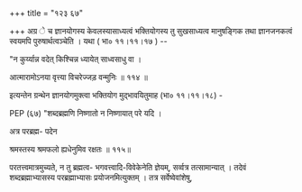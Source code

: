 +++
title = "१२३ ६७"

+++
अग्र े च ज्ञानयोगस्य केवलस्यासाध्यत्वं भक्तियोगस्य तु सुखसाध्यत्व मानुषङ्गिक तथा ज्ञानजनकत्वं स्वयमपि पुरुषार्थत्वञ्चेति । यथा ( भा० ११।११।१७ ) -- 

"न कुर्य्यान्न वदेत् किश्चिन्न ध्यायेत् साध्वसाधु वा । 

आत्मारामोऽनया वृत्त्या विचरेज्जड़ वन्मुनिः ॥ ११४ ॥ 

इत्यन्तेन ग्रन्थेन ज्ञानयोगमुक्त्वा भक्तियोग मुद्भावयितुमाह (भा० ११।११।१८) - 

PEP (६७) "शब्दब्रह्मणि निष्णातो न निष्णायात् परे यदि । 

अत्र परब्रह्म- पदेन 

श्रमस्तस्य श्रमफलो ह्यधेनुमिव रक्षतः ॥ ११५॥ 

परतत्त्वमात्रमुच्यते, न तु ब्रह्मत्व- भगवत्त्वादि-विवेकेनेति ज्ञेयम्, सर्व्वत्र तत्सामान्यात् । तदेवं शब्दब्रह्माभ्यासस्य परब्रह्माभ्यासः प्रयोजनमित्युक्तम् । तत्र सर्वेष्वेवांशेषु, 
